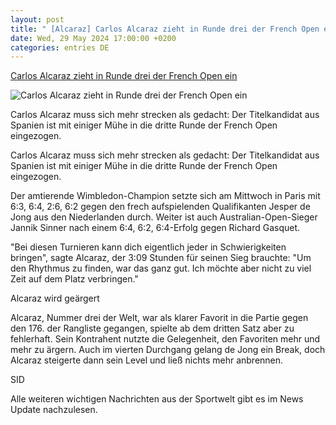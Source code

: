 ```yaml
---
layout: post
title: " [Alcaraz] Carlos Alcaraz zieht in Runde drei der French Open ein"
date: Wed, 29 May 2024 17:00:00 +0200
categories: entries DE
---
```

[Carlos Alcaraz zieht in Runde drei der French Open ein](https://sport.sky.de/tennis/artikel/carlos-alcaraz-zieht-in-runde-drei-der-french-open-ein/13145141/34276)

![Carlos Alcaraz zieht in Runde drei der French Open ein](https://e6.365dm.de/24/05/1600x900/skysport_de-alcaraz-tennis_6568884.jpg?20240529162758)

Carlos Alcaraz muss sich mehr strecken als gedacht: Der Titelkandidat aus Spanien ist mit einiger Mühe in die dritte Runde der French Open eingezogen.

Carlos Alcaraz muss sich mehr strecken als gedacht: Der Titelkandidat aus Spanien ist mit einiger Mühe in die dritte Runde der French Open eingezogen.

Der amtierende Wimbledon-Champion setzte sich am Mittwoch in Paris mit 6:3, 6:4, 2:6, 6:2 gegen den frech aufspielenden Qualifikanten Jesper de Jong aus den Niederlanden durch. Weiter ist auch Australian-Open-Sieger Jannik Sinner nach einem 6:4, 6:2, 6:4-Erfolg gegen Richard Gasquet.

"Bei diesen Turnieren kann dich eigentlich jeder in Schwierigkeiten bringen", sagte Alcaraz, der 3:09 Stunden für seinen Sieg brauchte: "Um den Rhythmus zu finden, war das ganz gut. Ich möchte aber nicht zu viel Zeit auf dem Platz verbringen."

Alcaraz wird geärgert

Alcaraz, Nummer drei der Welt, war als klarer Favorit in die Partie gegen den 176. der Rangliste gegangen, spielte ab dem dritten Satz aber zu fehlerhaft. Sein Kontrahent nutzte die Gelegenheit, den Favoriten mehr und mehr zu ärgern. Auch im vierten Durchgang gelang de Jong ein Break, doch Alcaraz steigerte dann sein Level und ließ nichts mehr anbrennen.

SID

Alle weiteren wichtigen Nachrichten aus der Sportwelt gibt es im News Update nachzulesen.

